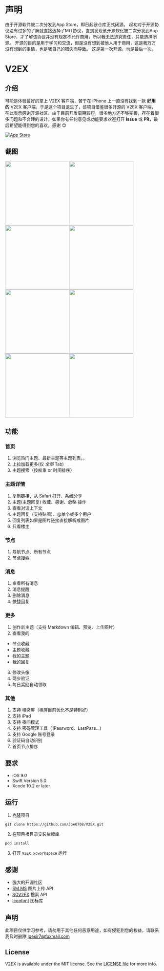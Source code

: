 # 声明

由于开源软件被二次分发到App Store，即日起该仓库正式闭源。
起初对于开源协议没有过多的了解就直接选择了MIT协议，直到发现该开源软化被二次分发到App Store，才了解该协议并没有规定不允许商用，所以我无法追究责任，只能选择闭源。
开源的目的是用于学习和交流，但是没有想到被他人用于商用，这是我万万没有想到的事情，也是我自己的错失而导致。
这是第一次开源，也是最后一次。

# V2EX


## 介绍

可能是体验最好的掌上 V2EX 客户端，苦于在 iPhone 上一直没有找到一款 **好用的** V2EX 客户端，于是这个项目诞生了，该项目借鉴很多开源的 V2EX 客户端，在此表示感谢开源社区。由于目前开发周期较短，很多地方还不够完善，存在着很多问题和不合理的设计，如果你有任何意见或功能要求欢迎打开 **Issue** 或 **PR**，最后希望能得到您的喜欢，感谢 😊

[![App Store](http://apprcn.b0.upaiyun.com/badge_appstore-lrg.svg)](https://itunes.apple.com/us/app/v2er/id1308118507?l=zh&ls=1&mt=8)

## 截图

<img src="https://github.com/Joe0708/V2EX/raw/master/Screenshot/home.png" width="210"><img src="https://github.com/Joe0708/V2EX/raw/master/Screenshot/node.png" width="210"> <img src="https://github.com/Joe0708/V2EX/raw/master/Screenshot/message.png" width="210"><img src="https://github.com/Joe0708/V2EX/raw/master/Screenshot/more.png" width="210">
<img src="https://github.com/Joe0708/V2EX/raw/master/Screenshot/search.png" width="210"><img src="https://github.com/Joe0708/V2EX/raw/master/Screenshot/topicDetail.png" width="210"> <img src="https://github.com/Joe0708/V2EX/raw/master/Screenshot/createTopic.png" width="210"><img src="https://github.com/Joe0708/V2EX/raw/master/Screenshot/login.png" width="210">


## 功能

### 首页
1. 浏览热门主题、最新主题等主题列表。。
2. 上拉加载更多(仅 *全部* Tab)
3. 主题搜索（按权重 or 时间排序）

### 主题详情
1. 复制链接、从 Safari 打开、系统分享
2. 主题(主题回复) 收藏、感谢、忽略 操作
3. 查看对话上下文
4. 主题回复（支持贴图）、@单个或多个用户
5. 回复列表如果是图片链接直接解析成图片
6. 只看楼主

### 节点
1. 导航节点、所有节点
2. 节点搜索

### 消息
1. 查看所有消息
2. 消息提醒
3. 删除消息
4. 快捷回复

### 更多
1. 创作新主题（支持 Markdown 编辑、预览、上传图片）
2. 查看我的
- 节点收藏
- 主题收藏
- 我的主题
- 我的回复
3. 修改头像
4. 两步验证
5. 每日奖励自动领取

### 其他
1. 支持 横竖屏（横屏目前优化不是特别好）
2. 支持 iPad
3. 支持 夜间模式
4. 支持 密码管理工具（1Password、LastPass...)
5. 支持 Google 账号登录
6. 验证码自动识别
7. 首页节点排序

## 要求

- iOS 9.0
- Swift Version 5.0
- Xcode 10.2 or later


## 运行

1. 克隆项目

```
git clone https://github.com/Joe0708/V2EX.git
```

2. 在项目根目录安装依赖库

```
pod install
```
3. 打开 `V2EX.xcworkspace` 运行


## 感谢
- 强大的开源社区
- [SM.MS](https://sm.ms/doc/) 图片上传 API
- [SOV2EX](https://github.com/bynil/sov2ex/blob/master/API.md) 搜索 API
- [Iconfont](http://www.iconfont.cn/) 图标库

## 声明

此项目仅供学习参考，请勿用于其他任何恶意用途，如有侵犯到您的权益，请联系我及时删除 joesir7@foxmail.com

## License

V2EX is available under the MIT license. See the [LICENSE file](https://github.com/Joe0708/V2EX/blob/master/LICENSE) for more info.

